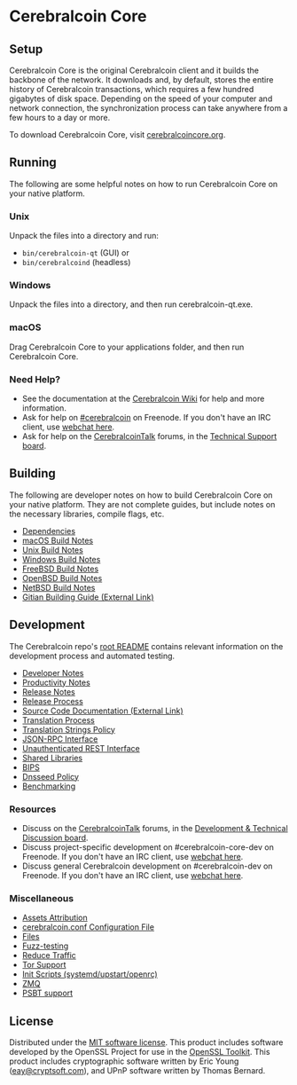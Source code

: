 Cerebralcoin Core
=============

Setup
---------------------
Cerebralcoin Core is the original Cerebralcoin client and it builds the backbone of the network. It downloads and, by default, stores the entire history of Cerebralcoin transactions, which requires a few hundred gigabytes of disk space. Depending on the speed of your computer and network connection, the synchronization process can take anywhere from a few hours to a day or more.

To download Cerebralcoin Core, visit [cerebralcoincore.org](https://cerebralcoincore.org/en/download/).

Running
---------------------
The following are some helpful notes on how to run Cerebralcoin Core on your native platform.

### Unix

Unpack the files into a directory and run:

- `bin/cerebralcoin-qt` (GUI) or
- `bin/cerebralcoind` (headless)

### Windows

Unpack the files into a directory, and then run cerebralcoin-qt.exe.

### macOS

Drag Cerebralcoin Core to your applications folder, and then run Cerebralcoin Core.

### Need Help?

* See the documentation at the [Cerebralcoin Wiki](https://en.cerebralcoin.it/wiki/Main_Page)
for help and more information.
* Ask for help on [#cerebralcoin](http://webchat.freenode.net?channels=cerebralcoin) on Freenode. If you don't have an IRC client, use [webchat here](http://webchat.freenode.net?channels=cerebralcoin).
* Ask for help on the [CerebralcoinTalk](https://cerebralcointalk.org/) forums, in the [Technical Support board](https://cerebralcointalk.org/index.php?board=4.0).

Building
---------------------
The following are developer notes on how to build Cerebralcoin Core on your native platform. They are not complete guides, but include notes on the necessary libraries, compile flags, etc.

- [Dependencies](dependencies.md)
- [macOS Build Notes](build-osx.md)
- [Unix Build Notes](build-unix.md)
- [Windows Build Notes](build-windows.md)
- [FreeBSD Build Notes](build-freebsd.md)
- [OpenBSD Build Notes](build-openbsd.md)
- [NetBSD Build Notes](build-netbsd.md)
- [Gitian Building Guide (External Link)](https://github.com/cerebralcoin-core/docs/blob/master/gitian-building.md)

Development
---------------------
The Cerebralcoin repo's [root README](/README.md) contains relevant information on the development process and automated testing.

- [Developer Notes](developer-notes.md)
- [Productivity Notes](productivity.md)
- [Release Notes](release-notes.md)
- [Release Process](release-process.md)
- [Source Code Documentation (External Link)](https://dev.visucore.com/cerebralcoin/doxygen/)
- [Translation Process](translation_process.md)
- [Translation Strings Policy](translation_strings_policy.md)
- [JSON-RPC Interface](JSON-RPC-interface.md)
- [Unauthenticated REST Interface](REST-interface.md)
- [Shared Libraries](shared-libraries.md)
- [BIPS](bips.md)
- [Dnsseed Policy](dnsseed-policy.md)
- [Benchmarking](benchmarking.md)

### Resources
* Discuss on the [CerebralcoinTalk](https://cerebralcointalk.org/) forums, in the [Development & Technical Discussion board](https://cerebralcointalk.org/index.php?board=6.0).
* Discuss project-specific development on #cerebralcoin-core-dev on Freenode. If you don't have an IRC client, use [webchat here](http://webchat.freenode.net/?channels=cerebralcoin-core-dev).
* Discuss general Cerebralcoin development on #cerebralcoin-dev on Freenode. If you don't have an IRC client, use [webchat here](http://webchat.freenode.net/?channels=cerebralcoin-dev).

### Miscellaneous
- [Assets Attribution](assets-attribution.md)
- [cerebralcoin.conf Configuration File](cerebralcoin-conf.md)
- [Files](files.md)
- [Fuzz-testing](fuzzing.md)
- [Reduce Traffic](reduce-traffic.md)
- [Tor Support](tor.md)
- [Init Scripts (systemd/upstart/openrc)](init.md)
- [ZMQ](zmq.md)
- [PSBT support](psbt.md)

License
---------------------
Distributed under the [MIT software license](/COPYING).
This product includes software developed by the OpenSSL Project for use in the [OpenSSL Toolkit](https://www.openssl.org/). This product includes
cryptographic software written by Eric Young ([eay@cryptsoft.com](mailto:eay@cryptsoft.com)), and UPnP software written by Thomas Bernard.
